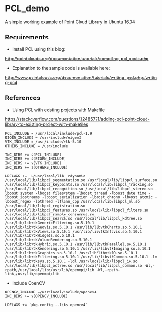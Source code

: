 # PCL_demo
A simple working example of Point Cloud Library in Ubuntu 16.04

## Requirements
- Install PCL using this blog:

http://pointclouds.org/documentation/tutorials/compiling_pcl_posix.php

- Explanation to the sample code is available here:

http://www.pointclouds.org/documentation/tutorials/writing_pcd.php#writing-pcd


## References

- Using PCL with existing projects with Makefile

https://stackoverflow.com/questions/32485771/adding-pcl-point-cloud-library-to-existing-project-with-makefiles

```
PCL_INCLUDE = /usr/local/include/pcl-1.9
EIGEN_INCLUDE = /usr/include/eigen3
VTK_INCLUDE = /usr/include/vtk-5.10
OTHERS_INCLUDE = /usr/include

INC_DIRS += $(PCL_INCLUDE)
INC_DIRS += $(EIGEN_INCLUDE)
INC_DIRS += $(VTK_INCLUDE)
INC_DIRS += $(OTHERS_INCLUDE)
```
```
LDFLAGS += -L/usr/local/lib -rdynamic /usr/local/lib/libpcl_segmentation.so /usr/local/lib/libpcl_surface.so /usr/local/lib/libpcl_keypoints.so /usr/local/lib/libpcl_tracking.so /usr/local/lib/libpcl_recognition.so /usr/local/lib/libpcl_stereo.so -lboost_system -lboost_filesystem -lboost_thread -lboost_date_time -lboost_iostreams -lboost_serialization -lboost_chrono -lboost_atomic -lboost_regex -lpthread -lflann_cpp /usr/local/lib/libpcl_ml.so /usr/local/lib/libpcl_registration.so /usr/local/lib/libpcl_features.so /usr/local/lib/libpcl_filters.so /usr/local/lib/libpcl_sample_consensus.so /usr/local/lib/libpcl_search.so /usr/local/lib/libpcl_kdtree.so /usr/lib/libvtkGenericFiltering.so.5.10.1 /usr/lib/libvtkGeovis.so.5.10.1 /usr/lib/libvtkCharts.so.5.10.1 /usr/lib/libvtkViews.so.5.10.1 /usr/lib/libvtkInfovis.so.5.10.1 /usr/lib/libvtkWidgets.so.5.10.1 /usr/lib/libvtkVolumeRendering.so.5.10.1 /usr/lib/libvtkHybrid.so.5.10.1 /usr/lib/libvtkParallel.so.5.10.1 /usr/lib/libvtkRendering.so.5.10.1 /usr/lib/libvtkImaging.so.5.10.1 /usr/lib/libvtkGraphics.so.5.10.1 /usr/lib/libvtkIO.so.5.10.1 /usr/lib/libvtkFiltering.so.5.10.1 /usr/lib/libvtkCommon.so.5.10.1 -lm /usr/lib/libvtksys.so.5.10.1 -ldl /usr/local/lib/libpcl_io.so /usr/local/lib/libpcl_octree.so /usr/local/lib/libpcl_common.so -Wl,-rpath,/usr/local/lib:/usr/lib/openmpi/lib -Wl,-rpath-link,/usr/lib/openmpi/lib
```

- Include OpenCV
```
OPENCV_INCLUDE =/usr/local/include/opencv4
INC_DIRS += $(OPENCV_INCLUDE)
````
```
LDFLAGS += `pkg-config --libs opencv4`
```




